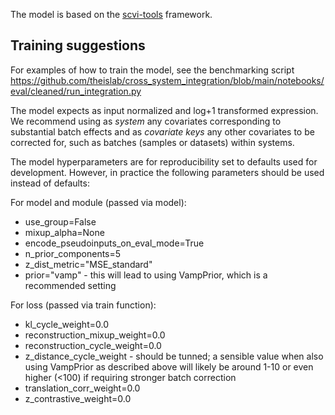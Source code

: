 The model is based on the [scvi-tools](https://scvi-tools.org/) framework.

## Training suggestions

For examples of how to train the model, see the benchmarking script https://github.com/theislab/cross_system_integration/blob/main/notebooks/eval/cleaned/run_integration.py 

The model expects as input normalized and log+1 transformed expression. 
We recommend using as _system_ any covariates corresponding to substantial batch effects and as _covariate keys_ any other covariates to be corrected for, such as batches (samples or datasets) within systems.

The model hyperparameters are for reproducibility set to defaults used for development. However, in practice the following parameters should be used instead of defaults:

For model and module (passed via model):
- use_group=False
- mixup_alpha=None
- encode_pseudoinputs_on_eval_mode=True
- n_prior_components=5
- z_dist_metric="MSE_standard"
- prior="vamp" - this will lead to using VampPrior, which is a recommended setting

For loss (passed via train function):
- kl_cycle_weight=0.0
- reconstruction_mixup_weight=0.0
- reconstruction_cycle_weight=0.0
- z_distance_cycle_weight - should be tunned; a sensible value when also using VampPrior as described above will likely be around 1-10 or even higher (<100) if requiring stronger batch correction
- translation_corr_weight=0.0
- z_contrastive_weight=0.0


